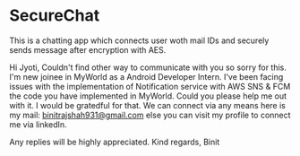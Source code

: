 # SecureChat
 This is a chatting app which connects user woth mail IDs and securely sends message after encryption with AES.


Hi Jyoti,
Couldn't find other way to communicate with you so sorry for this.
I'm new joinee in MyWorld as a Android Developer Intern.
I've been facing issues with the implementation of Notification service 
with AWS SNS & FCM the code you have implemented in MyWorld. Could you 
please help me out with it. I would be gratedful for that.
We can connect via any means 
here is my mail: binitrajshah931@gmail.com
else you can visit my profile to connect me via linkedIn.

Any replies will be highly appreciated.
Kind regards,
Binit
